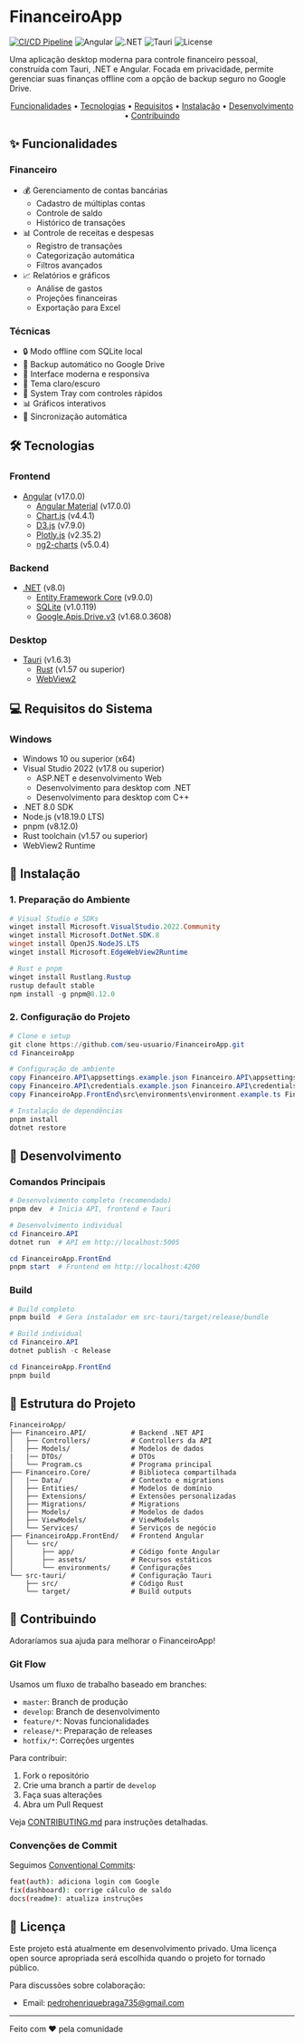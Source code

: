 # FinanceiroApp
[![CI/CD Pipeline](https://github.com/pedrohenriquebr/financeiro-app/actions/workflows/ci.yml/badge.svg)](https://github.com/pedrohenriquebr/financeiro-app/actions/workflows/ci.yml)
![Angular](https://img.shields.io/badge/Angular-17.0.0-red)
![.NET](https://img.shields.io/badge/.NET-8.0-purple)
![Tauri](https://img.shields.io/badge/Tauri-1.6.3-blue)
![License](https://img.shields.io/badge/license-Proprietary-red)

Uma aplicação desktop moderna para controle financeiro pessoal, construída com Tauri, .NET e Angular. Focada em privacidade, permite gerenciar suas finanças offline com a opção de backup seguro no Google Drive.

<p align="center">
  <a href="#-funcionalidades">Funcionalidades</a> •
  <a href="#%EF%B8%8F-tecnologias">Tecnologias</a> •
  <a href="#-requisitos-do-sistema">Requisitos</a> •
  <a href="#-instalação">Instalação</a> •
  <a href="#-desenvolvimento">Desenvolvimento</a> •
  <a href="#-contribuindo">Contribuindo</a>
</p>

## ✨ Funcionalidades

### Financeiro
- 💰 Gerenciamento de contas bancárias
  - Cadastro de múltiplas contas
  - Controle de saldo
  - Histórico de transações
- 📊 Controle de receitas e despesas
  - Registro de transações
  - Categorização automática
  - Filtros avançados
- 📈 Relatórios e gráficos
  - Análise de gastos
  - Projeções financeiras
  - Exportação para Excel

### Técnicas
- 🔒 Modo offline com SQLite local
- 💾 Backup automático no Google Drive
- 🎨 Interface moderna e responsiva
- 🌙 Tema claro/escuro
- 🔔 System Tray com controles rápidos
- 📊 Gráficos interativos
- 🔄 Sincronização automática

## 🛠️ Tecnologias

### Frontend
- [Angular](https://angular.io/) (v17.0.0)
  - [Angular Material](https://material.angular.io/) (v17.0.0)
  - [Chart.js](https://www.chartjs.org/) (v4.4.1)
  - [D3.js](https://d3js.org/) (v7.9.0)
  - [Plotly.js](https://plotly.com/javascript/) (v2.35.2)
  - [ng2-charts](https://valor-software.com/ng2-charts/) (v5.0.4)

### Backend
- [.NET](https://dotnet.microsoft.com/) (v8.0)
  - [Entity Framework Core](https://docs.microsoft.com/ef/core/) (v9.0.0)
  - [SQLite](https://www.sqlite.org/) (v1.0.119)
  - [Google.Apis.Drive.v3](https://developers.google.com/drive/api/v3/reference) (v1.68.0.3608)

### Desktop
- [Tauri](https://tauri.app/) (v1.6.3)
  - [Rust](https://www.rust-lang.org/) (v1.57 ou superior)
  - [WebView2](https://developer.microsoft.com/microsoft-edge/webview2/)

## 💻 Requisitos do Sistema

### Windows
- Windows 10 ou superior (x64)
- Visual Studio 2022 (v17.8 ou superior)
  - ASP.NET e desenvolvimento Web
  - Desenvolvimento para desktop com .NET
  - Desenvolvimento para desktop com C++
- .NET 8.0 SDK
- Node.js (v18.19.0 LTS)
- pnpm (v8.12.0)
- Rust toolchain (v1.57 ou superior)
- WebView2 Runtime

## 🚀 Instalação

### 1. Preparação do Ambiente
```powershell
# Visual Studio e SDKs
winget install Microsoft.VisualStudio.2022.Community
winget install Microsoft.DotNet.SDK.8
winget install OpenJS.NodeJS.LTS
winget install Microsoft.EdgeWebView2Runtime

# Rust e pnpm
winget install Rustlang.Rustup
rustup default stable
npm install -g pnpm@8.12.0
```

### 2. Configuração do Projeto
```powershell
# Clone e setup
git clone https://github.com/seu-usuario/FinanceiroApp.git
cd FinanceiroApp

# Configuração de ambiente
copy Financeiro.API\appsettings.example.json Financeiro.API\appsettings.json
copy Financeiro.API\credentials.example.json Financeiro.API\credentials.json
copy FinanceiroApp.FrontEnd\src\environments\environment.example.ts FinanceiroApp.FrontEnd\src\environments\environment.ts

# Instalação de dependências
pnpm install
dotnet restore
```

## 🔧 Desenvolvimento

### Comandos Principais
```powershell
# Desenvolvimento completo (recomendado)
pnpm dev  # Inicia API, frontend e Tauri

# Desenvolvimento individual
cd Financeiro.API
dotnet run  # API em http://localhost:5005

cd FinanceiroApp.FrontEnd
pnpm start  # Frontend em http://localhost:4200
```

### Build
```powershell
# Build completo
pnpm build  # Gera instalador em src-tauri/target/release/bundle

# Build individual
cd Financeiro.API
dotnet publish -c Release

cd FinanceiroApp.FrontEnd
pnpm build
```

## 📁 Estrutura do Projeto

```
FinanceiroApp/
├── Financeiro.API/           # Backend .NET API
│   ├── Controllers/          # Controllers da API
│   ├── Models/               # Modelos de dados
|   |── DTOs/                 # DTOs
│   └── Program.cs            # Programa principal
├── Financeiro.Core/          # Biblioteca compartilhada
│   |── Data/                 # Contexto e migrations
│   ├── Entities/             # Modelos de domínio
│   ├── Extensions/           # Extensões personalizadas
│   ├── Migrations/           # Migrations
│   ├── Models/               # Modelos de dados
│   ├── ViewModels/           # ViewModels
│   └── Services/             # Serviços de negócio
├── FinanceiroApp.FrontEnd/   # Frontend Angular
│   └── src/
│       ├── app/              # Código fonte Angular
│       ├── assets/           # Recursos estáticos
│       └── environments/     # Configurações
└── src-tauri/                # Configuração Tauri
    ├── src/                  # Código Rust
    └── target/               # Build outputs
```

## 👥 Contribuindo

Adoraríamos sua ajuda para melhorar o FinanceiroApp! 

### Git Flow

Usamos um fluxo de trabalho baseado em branches:
- `master`: Branch de produção
- `develop`: Branch de desenvolvimento
- `feature/*`: Novas funcionalidades
- `release/*`: Preparação de releases
- `hotfix/*`: Correções urgentes

Para contribuir:
1. Fork o repositório
2. Crie uma branch a partir de `develop`
3. Faça suas alterações
4. Abra um Pull Request

Veja [CONTRIBUTING.md](CONTRIBUTING.md) para instruções detalhadas.

### Convenções de Commit

Seguimos [Conventional Commits](https://www.conventionalcommits.org/):
```bash
feat(auth): adiciona login com Google
fix(dashboard): corrige cálculo de saldo
docs(readme): atualiza instruções
```

## 📝 Licença

Este projeto está atualmente em desenvolvimento privado. Uma licença open source apropriada será escolhida quando o projeto for tornado público.

Para discussões sobre colaboração:
- Email: pedrohenriquebraga735@gmail.com

---
Feito com ❤️ pela comunidade

